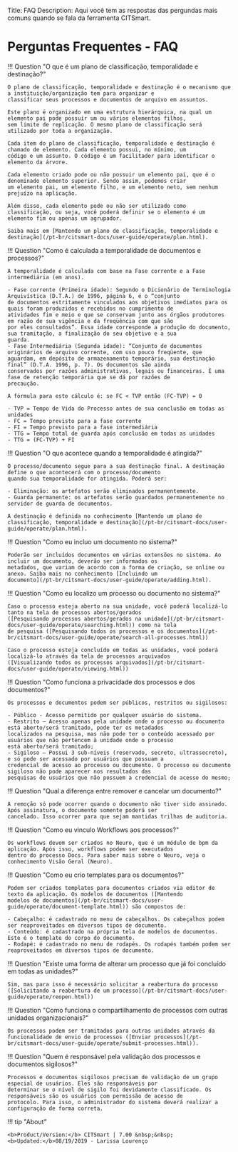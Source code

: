Title: FAQ
Description: Aqui você tem as respostas das pergundas mais comuns quando se fala da ferramenta CITSmart.
# Perguntas Frequentes - FAQ

!!! Question "O que é um plano de classificação, temporalidade e destinação?"

    O plano de classificação, temporalidade e destinação é o mecanismo que a instituição/organização tem para organizar e 
    classificar seus processos e documentos de arquivo em assuntos.

    Este plano é organizado em uma estrutura hierárquica, na qual um elemento pai pode possuir um ou vários elementos filhos, 
    sem limite de replicação. O mesmo plano de classificação será utilizado por toda a organização.

    Cada item do plano de classificação, temporalidade e destinação é chamado de elemento. Cada elemento possui, no mínimo, um 
    código e um assunto. O código é um facilitador para identificar o elemento da árvore.

    Cada elemento criado pode ou não possuir um elemento pai, que é o denominado elemento superior. Sendo assim, podemos criar 
    um elemento pai, um elemento filho, e um elemento neto, sem nenhum prejuízo na aplicação.

    Além disso, cada elemento pode ou não ser utilizado como classificação, ou seja, você poderá definir se o elemento é um 
    elemento fim ou apenas um agrupador.
    
    Saiba mais em [Mantendo um plano de classificação, temporalidade e destinação](/pt-br/citsmart-docs/user-guide/operate/plan.html).
   
!!! Question "Como é calculada a temporalidade de documentos e processos?"

    A temporalidade é calculada com base na Fase corrente e a Fase intermediária (em anos).

    - Fase corrente (Primeira idade): Segundo o Dicionário de Terminologia Arquivística (D.T.A.) de 1996, página 6, é o “conjunto
    de documentos estritamente vinculados aos objetivos imediatos para os quais foram produzidos e recebidos no cumprimento de 
    atividades fim e meio e que se conservam junto aos órgãos produtores em razão de sua vigência e da freqüência com que são 
    por eles consultados”. Essa idade corresponde a produção do documento, sua tramitação, a finalização do seu objetivo e a sua 
    guarda.
    - Fase Intermediária (Segunda idade): “Conjunto de documentos originários de arquivo corrente, com uso pouco freqüente, que
    aguardam, em depósito de armazenamento temporário, sua destinação final” (D.T.A. 1996, p. 7). Os documentos são ainda 
    conservados por razões administrativas, legais ou financeiras. É uma fase de retenção temporária que se dá por razões de 
    precaução.
    
    A fórmula para este cálculo é: se FC < TVP então (FC-TVP) = 0

    - TVP = Tempo de Vida do Processo antes de sua conclusão em todas as unidades
    - FC = Tempo previsto para a fase corrente
    - FI = Tempo previsto para a fase intermediária
    - TTG = Tempo total de guarda após conclusão em todas as unidades
    - TTG = (FC-TVP) + FI
    
!!! Question "O que acontece quando a temporalidade é atingida?"

    O processo/documento segue para a sua destinação final. A destinação define o que acontecerá com o processo/documento 
    quando sua temporalidade for atingida. Poderá ser:
    
    - Eliminação: os artefatos serão eliminados permanentemente.
    - Guarda permanente: os artefatos serão guardados permanentemente no servidor de guarda de documentos.
    
    A destinação é definida no conhecimento [Mantendo um plano de classificação, temporalidade e destinação](/pt-br/citsmart-docs/user-guide/operate/plan.html).
    
!!! Question "Como eu incluo um documento no sistema?"

    Poderão ser incluídos documentos em várias extensões no sistema. Ao incluir um documento, deverão ser informados os
    metadados, que variam de acordo com a forma de criação, se online ou anexo. Saiba mais no conhecimento [Incluindo um
    documento](/pt-br/citsmart-docs/user-guide/operate/adding.html).
    
!!! Question "Como eu localizo um processo ou documento no sistema?"

    Caso o processo esteja aberto na sua unidade, você poderá localizá-lo tanto na tela de processos abertos/gerados 
    ([Pesquisando processos abertos/gerados na unidade](/pt-br/citsmart-docs/user-guide/operate/searching.html)) como na tela 
    de pesquisa ([Pesquisando todos os processos e os documentos](/pt-br/citsmart-docs/user-guide/operate/search-all-processes.html))
    
    Caso o processo esteja concluído em todas as unidades, você poderá localizá-lo através da tela de processos arquivados
    ([Visualizando todos os processos arquivados](/pt-br/citsmart-docs/user-guide/operate/viewing.html))
    
!!! Question "Como funciona a privacidade dos processos e dos documentos?"

    Os processos e documentos podem ser públicos, restritos ou sigilosos:

    - Público - Acesso permitido por qualquer usuário do sistema.
    - Restrito – Acesso apenas pela unidade onde o processo ou documento está aberto/será tramitado, pode ter os metadados
    localizados na pesquisa, mas não pode ter o conteúdo acessado por usuários que não pertencem à unidade onde o processo 
    está aberto/será tramitado;
    - Sigiloso – Possui 3 sub-níveis (reservado, secreto, ultrassecreto), e só pode ser acessado por usuários que possuam a 
    credencial de acesso ao processo ou documento. O processo ou documento sigiloso não pode aparecer nos resultados das 
    pesquisas de usuários que não possuem a credencial de acesso do mesmo;
    
!!! Question "Qual a diferença entre remover e cancelar um documento?"

    A remoção só pode ocorrer quando o documento não tiver sido assinado. Após assinatura, o documento somente poderá ser 
    cancelado. Isso ocorrer para que sejam mantidas trilhas de auditoria.
    
!!! Question "Como eu vinculo Workflows aos processos?"

    Os workflows devem ser criados no Neuro, que é um módulo de bpm da aplicação. Após isso, workflows podem ser executados
    dentro do processo Docs. Para saber mais sobre o Neuro, veja o conhecimento Visão Geral (Neuro).
    
!!! Question "Como eu crio templates para os documentos?"

    Podem ser criados templates para documentos criados via editor de texto da aplicação. Os modelos de documentos ([Mantendo
    modelos de documentos](/pt-br/citsmart-docs/user-guide/operate/document-template.html)) são compostos de:

    - Cabeçalho: é cadastrado no menu de cabeçalhos. Os cabeçalhos podem ser reaproveitados em diversos tipos de documento.
    - Conteúdo: é cadastrado na própria tela de modelos de documentos. Este é o template do corpo do documento.
    - Rodapé: é cadastrado no menu de rodapés. Os rodapés também podem ser reaproveitados em diversos tipos de documento.
    
!!! Question "Existe uma forma de alterar um processo que já foi concluído em todas as unidades?"

    Sim, mas para isso é necessário solicitar a reabertura do processo ([Solicitando a reabertura de um processo](/pt-br/citsmart-docs/user-guide/operate/reopen.html))
    
!!! Question "Como funciona o compartilhamento de processos com outras unidades organizacionais?"

    Os processos podem ser tramitados para outras unidades através da funcionalidade de envio de processos ([Enviar processos](/pt-br/citsmart-docs/user-guide/operate/submit-processes.html)).
    
!!! Question "Quem é responsável pela validação dos processos e documentos sigilosos?"

    Processos e documentos sigilosos precisam de validação de um grupo especial de usuários. Eles são responsáveis por 
    determinar se o nível de sigilo foi devidamente classificado. Os responsáveis são os usuários com permissão de acesso de
    protocolo. Para isso, o administrador do sistema deverá realizar a configuração de forma correta.
    
!!! tip "About"

    <b>Product/Version:</b> CITSmart | 7.00 &nbsp;&nbsp;
    <b>Updated:</b>08/19/2019 - Larissa Lourenço
















